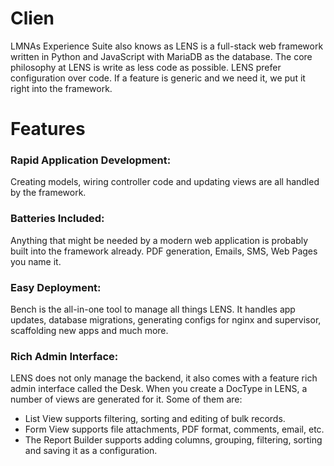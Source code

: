 #  Clien  
  
LMNAs Experience Suite also knows as LENS is a full-stack web framework written in Python and JavaScript with MariaDB as the database. The core philosophy at LENS is write as less code as possible. LENS prefer configuration over code. If a feature is generic and we need it, we put it right into the framework.  
  

# **Features**  
  

### Rapid Application Development:
  
Creating models, wiring controller code and updating views are all handled by the framework.
  
### Batteries Included:  
  
Anything that might be needed by a modern web application is probably built into the framework already. PDF generation, Emails, SMS, Web Pages you name it.

### Easy Deployment:  
  
Bench is the all-in-one tool to manage all things LENS. It handles app updates, database migrations, generating configs for nginx and supervisor, scaffolding new apps and much more. 

  
### Rich Admin Interface:  

LENS does not only manage the backend, it also comes with a feature rich admin interface called the Desk. When you create a DocType in LENS, a number of views are generated for it. Some of them are:

- List View supports filtering, sorting and editing of bulk records.
- Form View supports file attachments, PDF format, comments, email, etc.
- The Report Builder supports adding columns, grouping, filtering, sorting and saving it as a configuration.
<!--stackedit_data:
eyJoaXN0b3J5IjpbLTE2ODcyMDMyOThdfQ==
-->